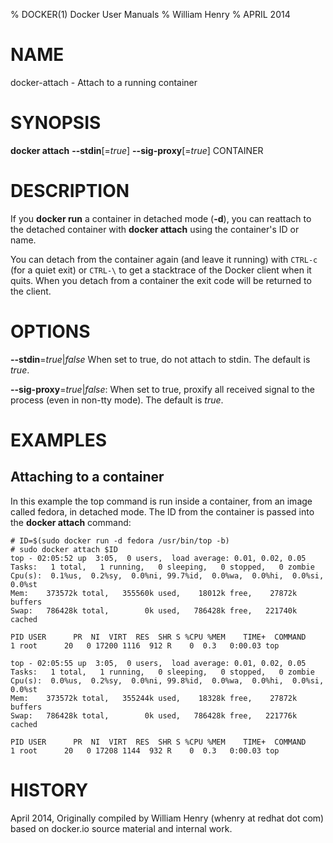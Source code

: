 % DOCKER(1) Docker User Manuals
% William Henry
% APRIL 2014
# NAME
docker-attach - Attach to a running container

# SYNOPSIS
**docker attach** **--stdin**[=*true*] **--sig-proxy**[=*true*] CONTAINER

# DESCRIPTION
If you **docker run** a container in detached mode (**-d**), you can reattach to
 the detached container with **docker attach** using the container's ID or name.

You can detach from the container again (and leave it running) with `CTRL-c` (for
a quiet exit) or `CTRL-\` to get a stacktrace of the Docker client when it quits.
When you detach from a container the exit code will be returned to
the client.

# OPTIONS
**--stdin**=*true*|*false*
When set to true, do not attach to stdin. The default is *true*.

**--sig-proxy**=*true*|*false*:
When set to true, proxify all received signal to the process (even in non-tty
mode). The default is *true*.

# EXAMPLES

## Attaching to a container

In this example the top command is run inside a container, from an image called
fedora, in detached mode. The ID from the container is passed into the **docker
attach** command:

    # ID=$(sudo docker run -d fedora /usr/bin/top -b)
    # sudo docker attach $ID
    top - 02:05:52 up  3:05,  0 users,  load average: 0.01, 0.02, 0.05
    Tasks:   1 total,   1 running,   0 sleeping,   0 stopped,   0 zombie
    Cpu(s):  0.1%us,  0.2%sy,  0.0%ni, 99.7%id,  0.0%wa,  0.0%hi,  0.0%si,  0.0%st
    Mem:    373572k total,   355560k used,    18012k free,    27872k buffers
    Swap:   786428k total,        0k used,   786428k free,   221740k cached

    PID USER      PR  NI  VIRT  RES  SHR S %CPU %MEM    TIME+  COMMAND
    1 root      20   0 17200 1116  912 R    0  0.3   0:00.03 top

    top - 02:05:55 up  3:05,  0 users,  load average: 0.01, 0.02, 0.05
    Tasks:   1 total,   1 running,   0 sleeping,   0 stopped,   0 zombie
    Cpu(s):  0.0%us,  0.2%sy,  0.0%ni, 99.8%id,  0.0%wa,  0.0%hi,  0.0%si,  0.0%st
    Mem:    373572k total,   355244k used,    18328k free,    27872k buffers
    Swap:   786428k total,        0k used,   786428k free,   221776k cached

    PID USER      PR  NI  VIRT  RES  SHR S %CPU %MEM    TIME+  COMMAND
    1 root      20   0 17208 1144  932 R    0  0.3   0:00.03 top

# HISTORY
April 2014, Originally compiled by William Henry (whenry at redhat dot com)
based on docker.io source material and internal work.
